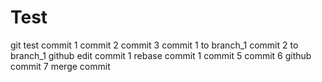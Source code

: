 Test
====

git test
commit 1
commit 2
commit 3
commit 1 to branch_1
commit 2 to branch_1
github edit commit 1
rebase commit 1
commit 5
commit 6
github commit 7
merge commit
